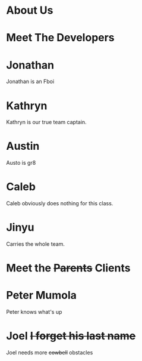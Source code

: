 # About Us

# Meet The Developers

# Jonathan
Jonathan is an Fboi

# Kathryn
Kathryn is our true team captain.

# Austin
Austo is gr8

# Caleb
Caleb obviously does nothing for this class.

# Jinyu
Carries the whole team.

# Meet the ~~Parents~~ Clients

# Peter Mumola
Peter knows what's up

# Joel ~~I forget his last name~~
Joel needs more ~~cowbell~~ obstacles

